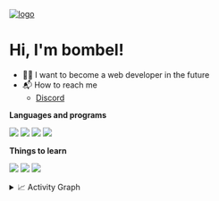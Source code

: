 <a href="https://github.com/bombelll">
    <img src="https://i.imgur.com/4JjWEk2.png" alt="logo">
</a>
<h1>Hi, I'm bombel!</h1>

- 👨‍💻 I want to become a web developer in the future
- 📬 How to reach me
  - [Discord](https://discord.com/users/428618348205703179/)


<b>Languages and programs</b>
<p>
    <img src="https://img.shields.io/badge/-HTML5-E34F26?style=for-the-badge&logo=html5&logoColor=white"<img>
    <img src="https://img.shields.io/badge/-CSS3-2596be?style=for-the-badge&logo=css3&logoColor=white"></img>
    <img src="https://img.shields.io/badge/-C++-00589d?style=for-the-badge&logo=cplusplus&logoColor=white"><img>
    <img src="https://img.shields.io/badge/Visual_Studio_Code-0078D4?style=for-the-badge&logo=visual%20studio%20code&logoColor=white"></img>
</p> 

<b>Things to learn</b>
<p>
     <img src="https://img.shields.io/badge/-Sass-d0649c?style=for-the-badge&logo=sass&logoColor=white"></img>
    <img src="https://img.shields.io/badge/JavaScript-323330?style=for-the-badge&logo=javascript&logoColor=F7DF1E"></img>
    <img src="https://img.shields.io/badge/-React-45b8d8?style=for-the-badge&logo=react&logoColor=white"></img>
</p>

<details>
    <summary>📈 Activity Graph</summary>  
    <a href="https://www.github.com/bombelll" target="_blank" rel="noreferrer">
        <img src="https://img.shields.io/github/followers/bombelll?logo=github&style=for-the-badge&color=6366f1&labelColor=1c1917"/>
    </a>
    <img src="https://github-readme-activity-graph.cyclic.app/graph?username=bombelll&theme=github-compact"/>
</details>
